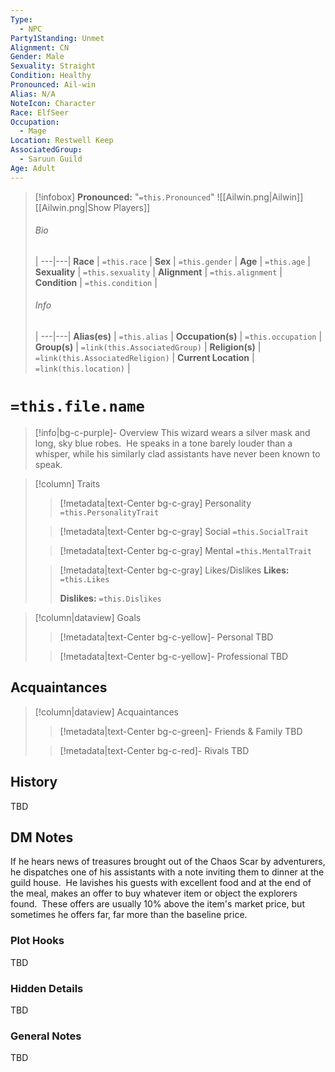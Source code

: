 ```yaml
---
Type:
  - NPC
Party1Standing: Unmet
Alignment: CN
Gender: Male
Sexuality: Straight
Condition: Healthy
Pronounced: Ail-win
Alias: N/A
NoteIcon: Character
Race: ElfSeer
Occupation:
  - Mage
Location: Restwell Keep
AssociatedGroup:
  - Saruun Guild
Age: Adult
---
```

> [!infobox]
> **Pronounced:**  "`=this.Pronounced`"
> ![[Ailwin.png|Ailwin]]
> [[Ailwin.png|Show Players]]
> ###### Bio
>  |
> ---|---|
> **Race** | `=this.race` |
> **Sex** | `=this.gender` |
> **Age** | `=this.age` |
> **Sexuality** | `=this.sexuality` |
> **Alignment** | `=this.alignment` |
> **Condition** | `=this.condition` |
> ###### Info
>  |
> ---|---|
> **Alias(es)** | `=this.alias` |
> **Occupation(s)** | `=this.occupation` |
> **Group(s)** | `=link(this.AssociatedGroup)` |
> **Religion(s)** | `=link(this.AssociatedReligion)` |
> **Current Location** | `=link(this.location)` |

# **`=this.file.name`**
> [!info|bg-c-purple]- Overview
This wizard wears a silver mask and long, sky blue robes.  He speaks in a tone barely louder than a whisper, while his similarly clad assistants have never been known to speak.  

> [!column] Traits
>> [!metadata|text-Center bg-c-gray] Personality
>> `=this.PersonalityTrait`
>
>> [!metadata|text-Center bg-c-gray] Social
>> `=this.SocialTrait`
>
>> [!metadata|text-Center bg-c-gray] Mental
>> `=this.MentalTrait`
>
>> [!metadata|text-Center bg-c-gray] Likes/Dislikes
>> **Likes:** `=this.Likes`
>>
>> **Dislikes:** `=this.Dislikes`

> [!column|dataview] Goals
>> [!metadata|text-Center bg-c-yellow]- Personal
>> TBD
>
>> [!metadata|text-Center bg-c-yellow]- Professional
>> TBD
>

## Acquaintances
> [!column|dataview] Acquaintances
>> [!metadata|text-Center bg-c-green]- Friends & Family
>> TBD
>
>> [!metadata|text-Center bg-c-red]- Rivals
>> TBD
>

## History
TBD

## DM Notes
If he hears news of treasures brought out of the Chaos Scar by adventurers, he dispatches one of his assistants with a note inviting them to dinner at the guild house.  He lavishes his guests with excellent food and at the end of the meal, makes an offer to buy whatever item or object the explorers found.  These offers are usually 10% above the item's market price, but sometimes he offers far, far more than the baseline price.

### Plot Hooks
TBD

### Hidden Details
TBD

### General Notes
TBD